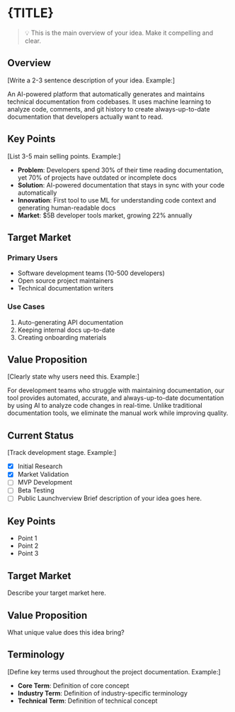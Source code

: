 # {TITLE}

> 💡 This is the main overview of your idea. Make it compelling and clear.

## Overview
[Write a 2-3 sentence description of your idea. Example:]

An AI-powered platform that automatically generates and maintains technical documentation from codebases. It uses machine learning to analyze code, comments, and git history to create always-up-to-date documentation that developers actually want to read.

## Key Points
[List 3-5 main selling points. Example:]

- **Problem**: Developers spend 30% of their time reading documentation, yet 70% of projects have outdated or incomplete docs
- **Solution**: AI-powered documentation that stays in sync with your code automatically
- **Innovation**: First tool to use ML for understanding code context and generating human-readable docs
- **Market**: $5B developer tools market, growing 22% annually

## Target Market

### Primary Users
- Software development teams (10-500 developers)
- Open source project maintainers
- Technical documentation writers

### Use Cases
1. Auto-generating API documentation
2. Keeping internal docs up-to-date
3. Creating onboarding materials

## Value Proposition
[Clearly state why users need this. Example:]

For development teams who struggle with maintaining documentation, our tool provides automated, accurate, and always-up-to-date documentation by using AI to analyze code changes in real-time. Unlike traditional documentation tools, we eliminate the manual work while improving quality.

## Current Status
[Track development stage. Example:]

- [x] Initial Research
- [x] Market Validation
- [ ] MVP Development
- [ ] Beta Testing
- [ ] Public Launchverview
Brief description of your idea goes here.

## Key Points
- Point 1
- Point 2
- Point 3

## Target Market
Describe your target market here.

## Value Proposition
What unique value does this idea bring?

## Terminology
[Define key terms used throughout the project documentation. Example:]

- **Core Term**: Definition of core concept
- **Industry Term**: Definition of industry-specific terminology
- **Technical Term**: Definition of technical concept
